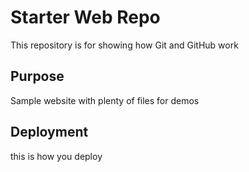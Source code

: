 # Starter Web Repo

This repository is for showing how Git and GitHub work

## Purpose

Sample website with plenty of files for demos
## Deployment
this is how you deploy